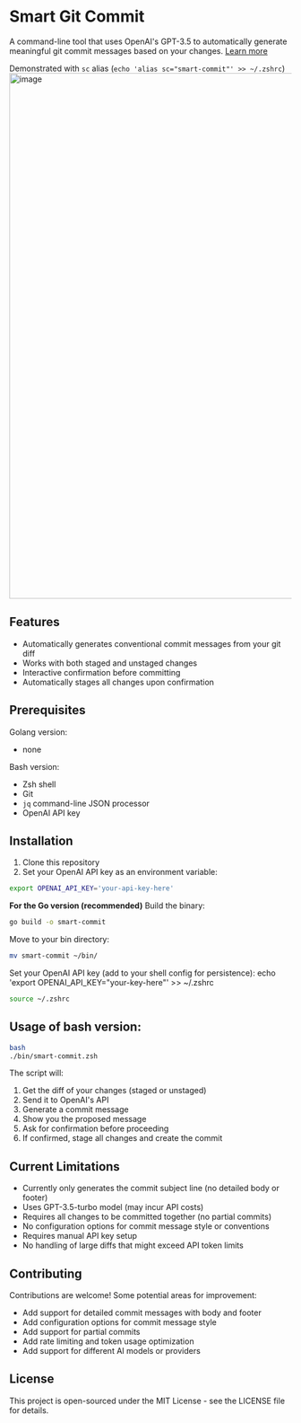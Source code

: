 # Smart Git Commit

A command-line tool that uses OpenAI's GPT-3.5 to automatically generate meaningful git commit messages based on your changes. [Learn more](https://www.jamesfarrell.me/blog/autogen-git-commit-messages#go-implementation)

Demonstrated with `sc` alias (`echo 'alias sc="smart-commit"' >> ~/.zshrc`)
<img width="936" alt="image" src="https://github.com/user-attachments/assets/e3f7537c-9bff-409c-a6bf-cf4485103dc4" />

## Features

- Automatically generates conventional commit messages from your git diff
- Works with both staged and unstaged changes
- Interactive confirmation before committing
- Automatically stages all changes upon confirmation

## Prerequisites

Golang version:
- none

Bash version:
- Zsh shell
- Git
- `jq` command-line JSON processor
- OpenAI API key

## Installation

1. Clone this repository
2. Set your OpenAI API key as an environment variable:
```bash
export OPENAI_API_KEY='your-api-key-here'
```

**For the Go version (recommended)**
Build the binary:

```bash
go build -o smart-commit
```

Move to your bin directory:

```bash
mv smart-commit ~/bin/
```

Set your OpenAI API key (add to your shell config for persistence):
echo 'export OPENAI_API_KEY="your-key-here"' >> ~/.zshrc

```bash
source ~/.zshrc
```

## Usage of bash version:
```bash
bash
./bin/smart-commit.zsh
```


The script will:
1. Get the diff of your changes (staged or unstaged)
2. Send it to OpenAI's API
3. Generate a commit message
4. Show you the proposed message
5. Ask for confirmation before proceeding
6. If confirmed, stage all changes and create the commit

## Current Limitations

- Currently only generates the commit subject line (no detailed body or footer)
- Uses GPT-3.5-turbo model (may incur API costs)
- Requires all changes to be committed together (no partial commits)
- No configuration options for commit message style or conventions
- Requires manual API key setup
- No handling of large diffs that might exceed API token limits

## Contributing

Contributions are welcome! Some potential areas for improvement:
- Add support for detailed commit messages with body and footer
- Add configuration options for commit message style
- Add support for partial commits
- Add rate limiting and token usage optimization
- Add support for different AI models or providers

## License

This project is open-sourced under the MIT License - see the LICENSE file for details.
